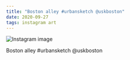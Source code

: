 ```yaml
---
title: "Boston alley #urbansketch @uskboston"
date: 2020-09-27
tags: instagram art
---
```


![Instagram image](/media/120000927_1274417349575904_175717565204667149_n_17868909512012074.jpg)

Boston alley #urbansketch @uskboston
